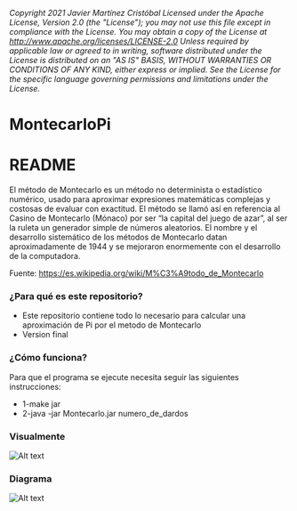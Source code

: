 *Copyright 2021 Javier Martínez Cristóbal
Licensed under the Apache License, Version 2.0 (the "License");
you may not use this file except in compliance with the License.
You may obtain a copy of the License at
http://www.apache.org/licenses/LICENSE-2.0
Unless required by applicable law or agreed to in writing, software
distributed under the License is distributed on an "AS IS" BASIS,
WITHOUT WARRANTIES OR CONDITIONS OF ANY KIND, either express or implied.
See the License for the specific language governing permissions and
limitations under the License.*



# MontecarloPi
# README #

El método de Montecarlo es un método no determinista o estadístico numérico, usado para aproximar expresiones matemáticas complejas y costosas de evaluar con exactitud. El método se llamó así en referencia al Casino de Montecarlo (Mónaco) por ser “la capital del juego de azar”, al ser la ruleta un generador simple de números aleatorios. El nombre y el desarrollo sistemático de los métodos de Montecarlo datan aproximadamente de 1944 y se mejoraron enormemente con el desarrollo de la computadora.

Fuente: https://es.wikipedia.org/wiki/M%C3%A9todo_de_Montecarlo

### ¿Para qué es este repositorio? ###

* Este repositorio contiene todo lo necesario para calcular una aproximación de Pi por el metodo de Montecarlo
* Version final

### ¿Cómo funciona? ###

Para que el programa se ejecute necesita seguir las siguientes instrucciones:
* 1-make jar
* 2-java -jar Montecarlo.jar numero_de_dardos

### Visualmente ###

![Alt text](https://upload.wikimedia.org/wikipedia/commons/e/e5/Estimacion_de_Pi_por_Montercarlo.gif)

### Diagrama ###
![Alt text](file:///C:/Users/javim/Downloads/IMG-9437.jpg)
